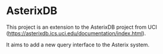 AsterixDB
=========

This project is an extension to the AsterixDB project from UCI (https://asterixdb.ics.uci.edu/documentation/index.html).

It aims to add a new query interface to the Asterix system.
